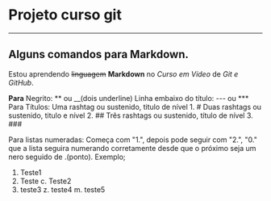 # Projeto curso git
***

## Alguns comandos para Markdown.

Estou aprendendo ~~linguagem~~ **Markdown** no *Curso em Vídeo* de _Git e GitHub_. 

**Para**
Negrito: ** ou __(dois underline)
Linha embaixo do título: --- ou ***
Para Títulos:
Uma rashtag ou sustenido, titulo de nível 1. #
Duas rashtags ou sustenido, titulo e nível 2. ##
Três rashtags ou sustenido, título de nível 3. ###

Para listas numeradas:
Começa com "1.", depois pode seguir com "2.", "0." que a lista seguira numerando corretamente desde que o próximo seja um nero seguido de .(ponto).
Exemplo;

1. Teste1
2. Teste
c. Teste2
9. teste3
z. teste4
m. teste5


